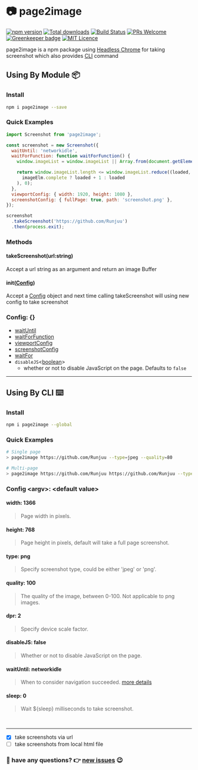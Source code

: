 #  📷 page2image

[![npm version](https://badge.fury.io/js/page2image.svg)](https://www.npmjs.com/package/page2image)
[![Total downloads](https://img.shields.io/npm/dt/page2image.svg)](https://www.npmjs.com/package/page2image)
[![Build Status](https://travis-ci.org/Runjuu/page2image.svg?branch=master)](https://travis-ci.org/Runjuu/page2image)
[![PRs Welcome](https://img.shields.io/badge/PRs-welcome-brightgreen.svg)](https://github.com/Runjuu/page2image/pulls)
[![Greenkeeper badge](https://badges.greenkeeper.io/Runjuu/page2image.svg)](https://greenkeeper.io/)
[![MIT Licence](https://badges.frapsoft.com/os/mit/mit.svg?v=103)](https://opensource.org/licenses/mit-license.php)

page2image is a npm package using [Headless Chrome](https://developers.google.com/web/updates/2017/04/headless-chrome) for taking screenshot which also provides [CLI](https://github.com/Runjuu/page2image#using-by-cli) command

## Using By Module 📦

### Install
```bash
npm i page2image --save
```

### Quick Examples
```js
import Screenshot from 'page2image';

const screenshot = new Screenshot({
  waitUntil: 'networkidle',
  waitForFunction: function waitForFunction() {
    window.imageList = window.imageList || Array.from(document.getElementsByTagName('img'));

    return window.imageList.length <= window.imageList.reduce((loaded, imageElm) => (
      imageElm.complete ? loaded + 1 : loaded
    ), 0);
  },
  viewportConfig: { width: 1920, height: 1080 },
  screenshotConfig: { fullPage: true, path: 'screenshot.png' },
});

screenshot
  .takeScreenshot('https://github.com/Runjuu')
  .then(process.exit);

```

### Methods

#### takeScreenshot(url:string)
Accept a url string as an argument and return an image Buffer

#### init([Config](https://github.com/Runjuu/page2image#config))
Accept a [Config](https://github.com/Runjuu/page2image#config) object and next time calling takeScreenshot will using new config to take screenshot

### Config: {}

- [waitUntil](https://github.com/googlechrome/puppeteer/blob/HEAD/docs/api.md#pagegotourl-options)
- [waitForFunction](https://github.com/googlechrome/puppeteer/blob/HEAD/docs/api.md#pagewaitforfunctionpagefunction-options-args)
- [viewportConfig](https://github.com/googlechrome/puppeteer/blob/HEAD/docs/api.md#pageviewport)
- [screenshotConfig](https://github.com/googlechrome/puppeteer/blob/HEAD/docs/api.md#pagescreenshotoptions)
- [waitFor](https://github.com/googlechrome/puppeteer/blob/HEAD/docs/api.md#pagewaitforselectororfunctionortimeout-options)
- `disableJS`<[boolean](https://developer.mozilla.org/en-US/docs/Web/JavaScript/Data_structures#Boolean_type)>
  - whether or not to disable JavaScript on the page. Defaults to `false`

---
## Using By CLI ⌨️

### Install
```bash
npm i page2image --global
```

### Quick Examples
```bash
# Single page
> page2image https://github.com/Runjuu --type=jpeg --quality=80

# Multi-page
> page2image https://github.com/Runjuu https://github.com/Runjuu --type=jpeg --quality=80
```

### Config \<argv\>: \<default value\>

#### width: 1366
> Page width in pixels.

#### height: 768
> Page height in pixels, default will take a full page screenshot.

#### type: png
> Specify screenshot type, could be either 'jpeg' or 'png'.

#### quality: 100
> The quality of the image, between 0-100. Not applicable to png images.

#### dpr: 2
> Specify device scale factor.

#### disableJS: false
> Whether or not to disable JavaScript on the page.

#### waitUntil: networkidle
> When to consider navigation succeeded. [more details](https://github.com/googlechrome/puppeteer/blob/HEAD/docs/api.md#pagegotourl-options)

#### sleep: 0
> Wait ${sleep} milliseconds to take screenshot.

<br/><hr/>
- [x] take screenshots via url
- [ ] take screenshots from local html file

### 🤔 have any questions? 👉 [new issues](https://github.com/Runjuu/page2image/issues/new) 😉
